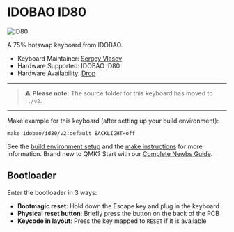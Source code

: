 # IDOBAO ID80

![ID80](https://idobao.github.io/assets/img/idobao-id80-v1.png)

A 75% hotswap keyboard from IDOBAO.

* Keyboard Maintainer: [Sergey Vlasov](https://github.com/sigprof)
* Hardware Supported: IDOBAO ID80
* Hardware Availability: [Drop](https://drop.com/buy/idobao-id80-75-hot-swappable-mechanical-keyboard-kit?mode=guest_open)

---
> &#x26a0; **Please note:** The source folder for this keyboard has moved to `../v2`.
---

Make example for this keyboard (after setting up your build environment):

    make idobao/id80/v2:default BACKLIGHT=off
    
See the [build environment setup](https://docs.qmk.fm/#/getting_started_build_tools) and the [make instructions](https://docs.qmk.fm/#/getting_started_make_guide) for more information. Brand new to QMK? Start with our [Complete Newbs Guide](https://docs.qmk.fm/#/newbs).

## Bootloader

Enter the bootloader in 3 ways:

* **Bootmagic reset**: Hold down the Escape key and plug in the keyboard
* **Physical reset button**: Briefly press the button on the back of the PCB
* **Keycode in layout**: Press the key mapped to `RESET` if it is available
